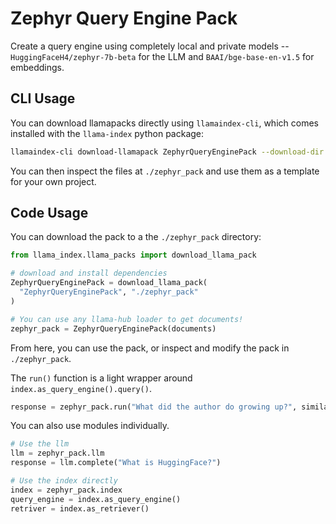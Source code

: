 # Zephyr Query Engine Pack

Create a query engine using completely local and private models -- `HuggingFaceH4/zephyr-7b-beta` for the LLM and `BAAI/bge-base-en-v1.5` for embeddings.

## CLI Usage

You can download llamapacks directly using `llamaindex-cli`, which comes installed with the `llama-index` python package:

```bash
llamaindex-cli download-llamapack ZephyrQueryEnginePack --download-dir ./zephyr_pack
```

You can then inspect the files at `./zephyr_pack` and use them as a template for your own project.

## Code Usage

You can download the pack to a the `./zephyr_pack` directory:

```python
from llama_index.llama_packs import download_llama_pack

# download and install dependencies
ZephyrQueryEnginePack = download_llama_pack(
  "ZephyrQueryEnginePack", "./zephyr_pack"
)

# You can use any llama-hub loader to get documents!
zephyr_pack = ZephyrQueryEnginePack(documents)
```

From here, you can use the pack, or inspect and modify the pack in `./zephyr_pack`.

The `run()` function is a light wrapper around `index.as_query_engine().query()`.

```python
response = zephyr_pack.run("What did the author do growing up?", similarity_top_k=2)
```

You can also use modules individually.

```python
# Use the llm
llm = zephyr_pack.llm
response = llm.complete("What is HuggingFace?")

# Use the index directly
index = zephyr_pack.index
query_engine = index.as_query_engine()
retriver = index.as_retriever()
```
